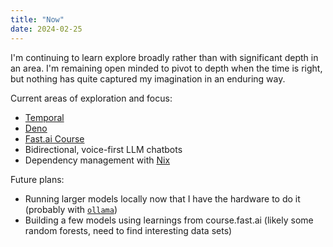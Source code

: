 ```yaml
---
title: "Now"
date: 2024-02-25
---
```


I'm continuing to learn explore broadly rather than with significant depth in an area.
I'm remaining open minded to pivot to depth when the time is right, but nothing has quite captured my imagination in an enduring way.

Current areas of exploration and focus:

- [Temporal](https://temporal.io/)
- [Deno](https://deno.com/)
- [Fast.ai Course](https://course.fast.ai/)
- Bidirectional, voice-first LLM chatbots
- Dependency management with [Nix](https://nixos.org/)

Future plans:

- Running larger models locally now that I have the hardware to do it (probably with [`ollama`](https://ollama.com/))
- Building a few models using learnings from course.fast.ai (likely some random forests, need to find interesting data sets)
